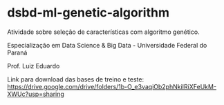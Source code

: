 # dsbd-ml-genetic-algorithm

Atividade sobre seleção de características com algoritmo genético.

Especialização em Data Science & Big Data - Universidade Federal do Paraná

Prof. Luiz Eduardo

Link para download das bases de treino e teste:
https://drive.google.com/drive/folders/1b-O_e3vaqiOb2phNkiIRiXFeUkM-XWUc?usp=sharing

